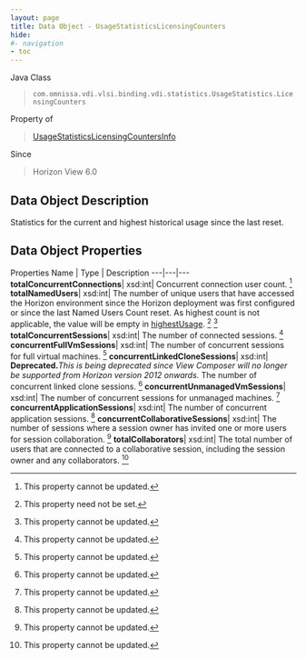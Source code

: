 ```yaml
---
layout: page
title: Data Object - UsageStatisticsLicensingCounters
hide:
#- navigation
- toc
---
```






Java Class
> `com.omnissa.vdi.vlsi.binding.vdi.statistics.UsageStatistics.LicensingCounters`

Property of
> [UsageStatisticsLicensingCountersInfo](vdi.statistics.UsageStatistics.LicensingCountersInfo.md#field_detail)

Since
> Horizon View 6.0


## Data Object Description

Statistics for the current and highest historical usage since the last reset.

## Data Object Properties
Properties
Name |  Type |  Description
---|---|---
**totalConcurrentConnections**|  xsd:int|  Concurrent connection user count. [^2]
**totalNamedUsers**|  xsd:int|  The number of unique users that have accessed the Horizon environment since the Horizon deployment was first configured or since the last Named Users Count reset. As highest count is not applicable, the value will be empty in [highestUsage](vdi.statistics.UsageStatistics.LicensingCountersInfo.md#highestUsage). [^1] [^2]
**totalConcurrentSessions**|  xsd:int|  The number of connected sessions. [^2]
**concurrentFullVmSessions**|  xsd:int|  The number of concurrent sessions for full virtual machines. [^2]
**concurrentLinkedCloneSessions**|  xsd:int| **Deprecated.**_This is being deprecated since View Composer will no longer be supported from Horizon version 2012 onwards._ The number of concurrent linked clone sessions. [^2]
**concurrentUnmanagedVmSessions**|  xsd:int|  The number of concurrent sessions for unmanaged machines. [^2]
**concurrentApplicationSessions**|  xsd:int|  The number of concurrent application sessions. [^2]
**concurrentCollaborativeSessions**|  xsd:int|  The number of sessions where a session owner has invited one or more users for session collaboration. [^2]
**totalCollaborators**|  xsd:int|  The total number of users that are connected to a collaborative session, including the session owner and any collaborators. [^2]


 


[^1]: This property need not be set.
[^2]: This property cannot be updated.